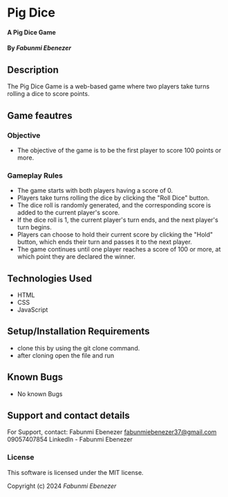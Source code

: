 # Pig Dice

#### A Pig Dice Game

#### By *Fabunmi Ebenezer*

## Description

The Pig Dice Game is a web-based game where two players take turns rolling a dice to score points. 

## Game feautres
### Objective
* The objective of the game is to be the first player to score 100 points or more.

### Gameplay Rules
* The game starts with both players having a score of 0.
* Players take turns rolling the dice by clicking the "Roll Dice" button.
* The dice roll is randomly generated, and the corresponding score is added to the current player's score.
* If the dice roll is 1, the current player's turn ends, and the next player's turn begins.
* Players can choose to hold their current score by clicking the "Hold" button, which ends their turn and passes it to the next player.
* The game continues until one player reaches a score of 100 or more, at which point they are declared the winner.

## Technologies Used

* HTML
* CSS 
* JavaScript 
## Setup/Installation Requirements

* clone this by using the git clone command.
* after cloning open the file and run


## Known Bugs

* No known Bugs

## Support and contact details

For Support, contact:
Fabunmi Ebenezer
fabunmiebenezer37@gmail.com
09057407854
LinkedIn - Fabunmi Ebenezer



### License

This software is licensed under the MIT license.

Copyright (c) 2024 *Fabunmi Ebenezer*
